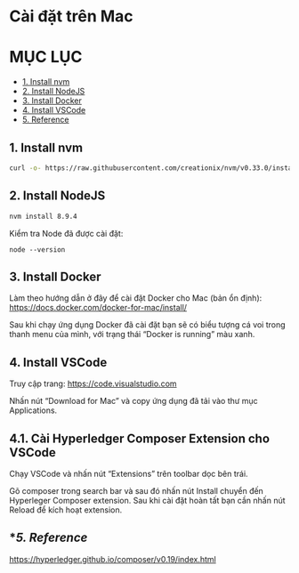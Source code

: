# **Cài đặt trên Mac**

# **MỤC LỤC**
* [1. Install nvm](#1-Install-nvm)
* [2. Install NodeJS](#2-Install-NodeJS)
* [3. Install Docker](#3-Install-Docker)
* [4. Install VSCode](#4-Install-VSCode)
* [5. Reference](#5-Reference)

## **1. Install nvm**

```sh
curl -o- https://raw.githubusercontent.com/creationix/nvm/v0.33.0/install.sh | bash
```

## **2. Install NodeJS**

```sh
nvm install 8.9.4
```

Kiểm tra Node đã được cài đặt:

```
node --version
```

## **3. Install Docker**

Làm theo hướng dẫn ở đây để cài đặt Docker cho Mac (bản ổn định): https://docs.docker.com/docker-for-mac/install/

Sau khi chạy ứng dụng Docker đã cài đặt bạn sẽ có biểu tượng cá voi trong thanh menu của mình, với trạng thái “Docker is running” màu xanh.

## **4. Install VSCode**

Truy cập trang: https://code.visualstudio.com

Nhấn nút “Download for Mac” và copy ứng dụng đã tải vào thư mục Applications.

## **4.1. Cài Hyperledger Composer Extension cho VSCode**

Chạy VSCode và nhấn nút “Extensions” trên toolbar dọc bên trái.

Gõ composer trong search bar và sau đó nhấn nút Install chuyển đến Hyperleger Composer extension. Sau khi cài đặt hoàn tất bạn cần nhấn nút Reload để kích hoạt extension.

## **5. Reference*

https://hyperledger.github.io/composer/v0.19/index.html

